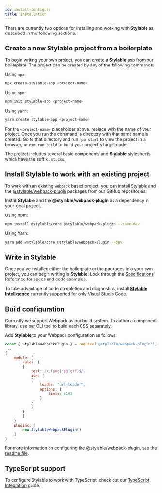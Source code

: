 ```yaml
---
id: install-configure
title: Installation
---
```


There are currently two options for installing and working with **Stylable** as described in the following sections.

## Create a new Stylable project from a boilerplate

To begin writing your own project, you can create a **Stylable** app from our boilerplate. The project can be created by any of the following commands:

Using `npx`:

```bash
npx create-stylable-app <project-name>
```

Using `npm`:

```bash
npm init stylable-app <project-name>
```

Using `yarn`:

```bash
yarn create stylable-app <project-name>
```

For the `<project-name>` placeholder above, replace with the name of your project. Once you run the command, a directory with that same name is created. Go to that directory and run `npm start` to view the project in a browser, or `npm run build` to build your project's target code.

The project includes several basic components and **Stylable** stylesheets which have the suffix `.st.css`.

## Install Stylable to work with an existing project

To work with an existing `webpack` based project, you can install [Stylable](https://github.com/wix/stylable) and the [@stylable/webpack-plugin](https://github.com/wix/stylable/tree/master/packages/webpack-plugin) packages from our GitHub repositories.

Install **Stylable** and the **@stylable/webpack-plugin** as a dependency in your local project.

Using npm:

```bash
npm install @stylable/core @stylable/webpack-plugin --save-dev
```

Using Yarn:

```bash
yarn add @stylable/core @stylable/webpack-plugin --dev
```

## Write in Stylable

Once you've installed either the boilerplate or the packages into your own project, you can begin writing in **Stylable**. Look through the [Specifications Reference](../references/cheatsheet.md) for specs and code examples.

To take advantage of code completion and diagnostics, install [**Stylable Intelligence**](./stylable-intelligence.md) currently supported for only Visual Studio Code.

## Build configuration

Currently we support Webpack as our build system. To author a component library, use our CLI tool to build each CSS separately.

Add **Stylable** to your Webpack configuration as follows:

```js
const { StylableWebpackPlugin } = require('@stylable/webpack-plugin');
...
{
    module: {
        rules: [
        {
            test: /\.(png|jpg|gif)$/,
            use: [
            {
                loader: "url-loader",
                options: {
                    limit: 8192
                }
            }
            ]
        }
        ]
    }
    plugins: [
        new StylableWebpackPlugin()
    ]
}
```

For more information on configuring the @stylable/webpack-plugin, see the [readme file](https://github.com/wix/stylable/tree/master/packages/webpack-plugin).

## TypeScript support

To configure Stylable to work with TypeScript, check out our [TypeScript Integration](./typescript-integration.md) guide.
